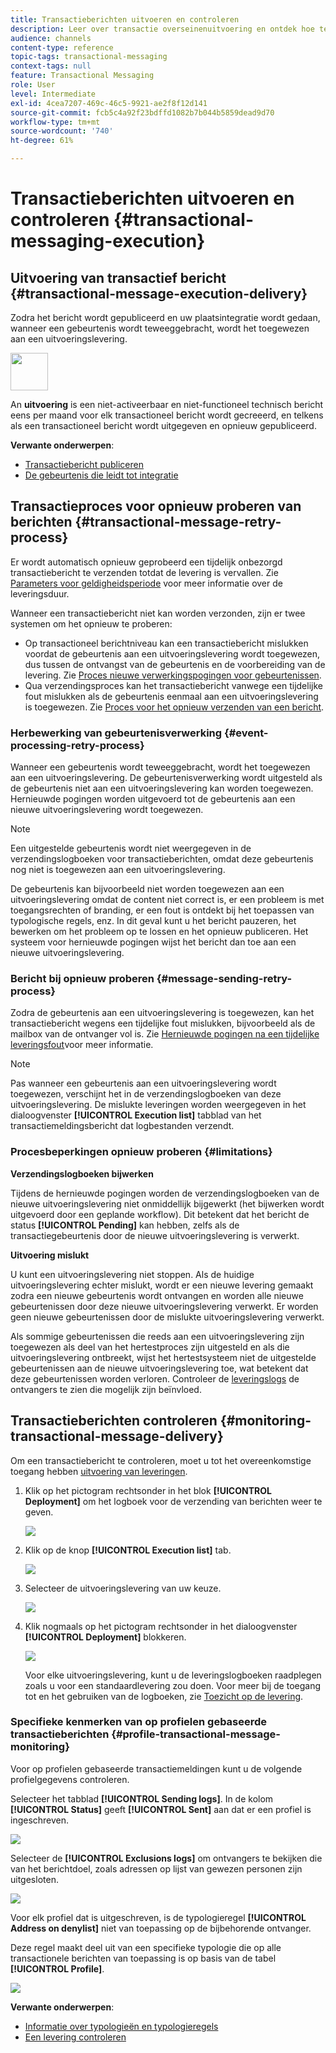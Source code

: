 ```yaml
---
title: Transactieberichten uitvoeren en controleren
description: Leer over transactie overseinenuitvoering en ontdek hoe te om transactionele berichten te controleren.
audience: channels
content-type: reference
topic-tags: transactional-messaging
context-tags: null
feature: Transactional Messaging
role: User
level: Intermediate
exl-id: 4cea7207-469c-46c5-9921-ae2f8f12d141
source-git-commit: fcb5c4a92f23bdffd1082b7b044b5859dead9d70
workflow-type: tm+mt
source-wordcount: '740'
ht-degree: 61%

---
```


# Transactieberichten uitvoeren en controleren {#transactional-messaging-execution}

## Uitvoering van transactief bericht {#transactional-message-execution-delivery}

Zodra het bericht wordt gepubliceerd en uw plaatsintegratie wordt gedaan, wanneer een gebeurtenis wordt teweeggebracht, wordt het toegewezen aan een uitvoeringslevering.

<img src="assets/do-not-localize/icon_concepts.svg" width="60px">

An **uitvoering** is een niet-activeerbaar en niet-functioneel technisch bericht eens per maand voor elk transactioneel bericht wordt gecreeerd, en telkens als een transactioneel bericht wordt uitgegeven en opnieuw gepubliceerd.

**Verwante onderwerpen**:
* [Transactiebericht publiceren](../../channels/using/publishing-transactional-message.md#publishing-a-transactional-message)
* [De gebeurtenis die leidt tot integratie](../../channels/using/getting-started-with-transactional-msg.md#integrate-event-trigger)

## Transactieproces voor opnieuw proberen van berichten {#transactional-message-retry-process}

Er wordt automatisch opnieuw geprobeerd een tijdelijk onbezorgd transactiebericht te verzenden totdat de levering is vervallen. Zie [Parameters voor geldigheidsperiode](../../administration/using/configuring-email-channel.md#validity-period-parameters) voor meer informatie over de leveringsduur.

Wanneer een transactiebericht niet kan worden verzonden, zijn er twee systemen om het opnieuw te proberen:

* Op transactioneel berichtniveau kan een transactiebericht mislukken voordat de gebeurtenis aan een uitvoeringslevering wordt toegewezen, dus tussen de ontvangst van de gebeurtenis en de voorbereiding van de levering. Zie [Proces nieuwe verwerkingspogingen voor gebeurtenissen](#event-processing-retry-process).
* Qua verzendingsproces kan het transactiebericht vanwege een tijdelijke fout mislukken als de gebeurtenis eenmaal aan een uitvoeringslevering is toegewezen. Zie [Proces voor het opnieuw verzenden van een bericht](#message-sending-retry-process).

### Herbewerking van gebeurtenisverwerking {#event-processing-retry-process}

Wanneer een gebeurtenis wordt teweeggebracht, wordt het toegewezen aan een uitvoeringslevering. De gebeurtenisverwerking wordt uitgesteld als de gebeurtenis niet aan een uitvoeringslevering kan worden toegewezen. Hernieuwde pogingen worden uitgevoerd tot de gebeurtenis aan een nieuwe uitvoeringslevering wordt toegewezen.

>[!NOTE]
>
>Een uitgestelde gebeurtenis wordt niet weergegeven in de verzendingslogboeken voor transactieberichten, omdat deze gebeurtenis nog niet is toegewezen aan een uitvoeringslevering.

De gebeurtenis kan bijvoorbeeld niet worden toegewezen aan een uitvoeringslevering omdat de content niet correct is, er een probleem is met toegangsrechten of branding, er een fout is ontdekt bij het toepassen van typologische regels, enz. In dit geval kunt u het bericht pauzeren, het bewerken om het probleem op te lossen en het opnieuw publiceren. Het systeem voor hernieuwde pogingen wijst het bericht dan toe aan een nieuwe uitvoeringslevering.

### Bericht bij opnieuw proberen {#message-sending-retry-process}

Zodra de gebeurtenis aan een uitvoeringslevering is toegewezen, kan het transactiebericht wegens een tijdelijke fout mislukken, bijvoorbeeld als de mailbox van de ontvanger vol is. Zie [Hernieuwde pogingen na een tijdelijke leveringsfout](../../sending/using/understanding-delivery-failures.md#retries-after-a-delivery-temporary-failure)voor meer informatie.

>[!NOTE]
>
>Pas wanneer een gebeurtenis aan een uitvoeringslevering wordt toegewezen, verschijnt het in de verzendingslogboeken van deze uitvoeringslevering. De mislukte leveringen worden weergegeven in het dialoogvenster **[!UICONTROL Execution list]** tabblad van het transactiemeldingsbericht dat logbestanden verzendt.

### Procesbeperkingen opnieuw proberen {#limitations}

**Verzendingslogboeken bijwerken**

Tijdens de hernieuwde pogingen worden de verzendingslogboeken van de nieuwe uitvoeringslevering niet onmiddellijk bijgewerkt (het bijwerken wordt uitgevoerd door een geplande workflow). Dit betekent dat het bericht de status **[!UICONTROL Pending]** kan hebben, zelfs als de transactiegebeurtenis door de nieuwe uitvoeringslevering is verwerkt.

**Uitvoering mislukt**

U kunt een uitvoeringslevering niet stoppen. Als de huidige uitvoeringslevering echter mislukt, wordt er een nieuwe levering gemaakt zodra een nieuwe gebeurtenis wordt ontvangen en worden alle nieuwe gebeurtenissen door deze nieuwe uitvoeringslevering verwerkt. Er worden geen nieuwe gebeurtenissen door de mislukte uitvoeringslevering verwerkt.

Als sommige gebeurtenissen die reeds aan een uitvoeringslevering zijn toegewezen als deel van het hertestproces zijn uitgesteld en als die uitvoeringslevering ontbreekt, wijst het hertestsysteem niet de uitgestelde gebeurtenissen aan de nieuwe uitvoeringslevering toe, wat betekent dat deze gebeurtenissen worden verloren. Controleer de [leveringslogs](#monitoring-transactional-message-delivery) de ontvangers te zien die mogelijk zijn beïnvloed.

## Transactieberichten controleren {#monitoring-transactional-message-delivery}

Om een transactiebericht te controleren, moet u tot het overeenkomstige toegang hebben [uitvoering van leveringen](#transactional-message-execution-delivery).

1. Klik op het pictogram rechtsonder in het blok **[!UICONTROL Deployment]** om het logboek voor de verzending van berichten weer te geven.

   ![](assets/message-center_access_logs.png)

1. Klik op de knop **[!UICONTROL Execution list]** tab.

   ![](assets/message-center_execution_tab.png)

1. Selecteer de uitvoeringslevering van uw keuze.

   ![](assets/message-center_execution_delivery.png)

1. Klik nogmaals op het pictogram rechtsonder in het dialoogvenster **[!UICONTROL Deployment]** blokkeren.

   ![](assets/message-center_execution_access_logs.png)

   Voor elke uitvoeringslevering, kunt u de leveringslogboeken raadplegen zoals u voor een standaardlevering zou doen. Voor meer bij de toegang tot en het gebruiken van de logboeken, zie [Toezicht op de levering](../../sending/using/monitoring-a-delivery.md).

### Specifieke kenmerken van op profielen gebaseerde transactieberichten {#profile-transactional-message-monitoring}

Voor op profielen gebaseerde transactiemeldingen kunt u de volgende profielgegevens controleren.

Selecteer het tabblad **[!UICONTROL Sending logs]**. In de kolom **[!UICONTROL Status]** geeft **[!UICONTROL Sent]** aan dat er een profiel is ingeschreven.

![](assets/message-center_marketing_sending_logs.png)

Selecteer de **[!UICONTROL Exclusions logs]** om ontvangers te bekijken die van het berichtdoel, zoals adressen op lijst van gewezen personen zijn uitgesloten.

![](assets/message-center_marketing_exclusion_logs.png)

Voor elk profiel dat is uitgeschreven, is de typologieregel **[!UICONTROL Address on denylist]** niet van toepassing op de bijbehorende ontvanger.

Deze regel maakt deel uit van een specifieke typologie die op alle transactionele berichten van toepassing is op basis van de tabel **[!UICONTROL Profile]**.

![](assets/message-center_marketing_typology.png)

**Verwante onderwerpen**:

* [Informatie over typologieën en typologieregels](../../sending/using/about-typology-rules.md)
* [Een levering controleren](../../sending/using/monitoring-a-delivery.md)
